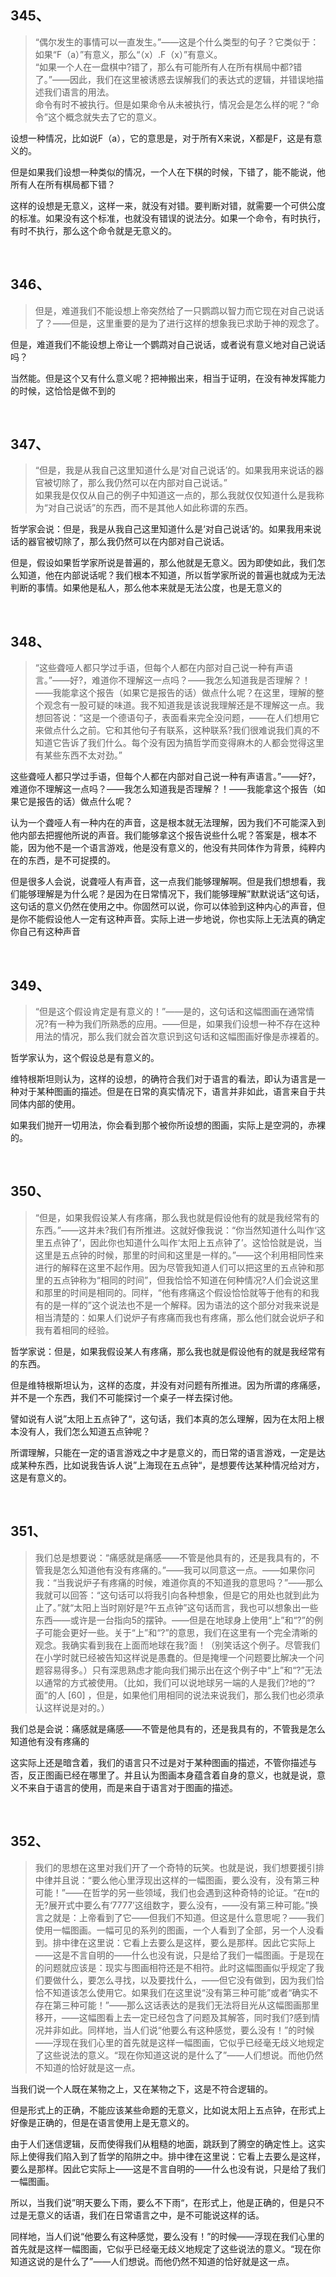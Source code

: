 <h2>345、</h2><blockquote data-pid="7Xijn8Dv">“偶尔发生的事情可以一直发生。”——这是个什么类型的句子？它类似于：如果“F（a）”有意义，那么“（x）.F（x）”有意义。<br>“如果一个人在一盘棋中?错了，那么有可能所有人在所有棋局中都?错了。”——因此，我们在这里被诱惑去误解我们的表达式的逻辑，并错误地描述我们语言的用法。<br>命令有时不被执行。但是如果命令从未被执行，情况会是怎么样的呢？“命令”这个概念就失去了它的意义。</blockquote><p data-pid="8R6JzxyF">设想一种情况，比如说F（a），它的意思是，对于所有X来说，X都是F，这是有意义的。</p><p data-pid="xr4bPuyl">但是如果我们设想一种类似的情况，一个人在下棋的时候，下错了，能不能说，他所有人在所有棋局都下错？</p><p data-pid="ITqrPCWf">这样的设想是无意义，这样一来，就没有对错。要判断对错，就需要一个可供公度的标准。如果没有这个标准，也就没有错误的说法分。如果一个命令，有时执行，有时不执行，那么这个命令就是无意义的。</p><p><br></p><h2>346、</h2><blockquote data-pid="jw6ED6jD">但是，难道我们不能设想上帝突然给了一只鹦鹉以智力而它现在对自己说话了？——但是，这里重要的是为了进行这样的想象我已求助于神的观念了。</blockquote><p data-pid="kmvuWBRI">但是，难道我们不能设想上帝让一个鹦鹉对自己说话，或者说有意义地对自己说话吗？</p><p data-pid="TRvZMV9c">当然能。但是这个又有什么意义呢？把神搬出来，相当于证明，在没有神发挥能力的时候，这恰恰是做不到的</p><p><br></p><h2>347、</h2><blockquote data-pid="qnWnWBOs">“但是，我是从我自己这里知道什么是‘对自己说话’的。如果我用来说话的器官被切除了，那么我仍然可以在内部对自己说话。”<br>如果我是仅仅从自己的例子中知道这一点的，那么我就仅仅知道什么是我称为“对自己说话”的东西，而不是其他人如此称谓的东西。</blockquote><p data-pid="CgmA8YCm">哲学家会说：但是，我是从我自己这里知道什么是‘对自己说话’的。如果我用来说话的器官被切除了，那么我仍然可以在内部对自己说话。</p><p data-pid="XDXYCAMg">但是，假设如果哲学家所说是普遍的，那么他就是无意义。因为即使如此，我们怎么知道，他在内部说话呢？我们根本不知道，所以哲学家所说的普遍也就成为无法判断的事情。如果他是私人，那么他本来就是无法公度，也是无意义的</p><p><br></p><h2>348、</h2><blockquote data-pid="YCB_6A0z">“这些聋哑人都只学过手语，但每个人都在内部对自己说一种有声语言。”——好?，难道你不理解这一点吗？——我怎么知道我是否理解？！——我能拿这个报告（如果它是报告的话）做点什么呢？在这里，理解的整个观念有一股可疑的味道。我不知道我是该说我理解还是不理解这一点。我想回答说：“这是一个德语句子，表面看来完全没问题，——在人们想用它来做点什么之前。它和其他句子有联系，这种联系?我们很难说我们真的不知道它告诉了我们什么。每个没有因为搞哲学而变得麻木的人都会觉得这里有某些东西不太对劲。”</blockquote><p data-pid="gc_9ggdz">这些聋哑人都只学过手语，但每个人都在内部对自己说一种有声语言。”——好?，难道你不理解这一点吗？——我怎么知道我是否理解？！——我能拿这个报告（如果它是报告的话）做点什么呢？</p><p data-pid="0dWtzLBC">认为一个聋哑人有一种内在的声音，这是根本就无法理解，因为我们不可能深入到他内部去把握他所说的声音。我们能够拿这个报告说些什么呢？答案是，根本不能，因为他不是一个语言游戏，他是没有意义的，他没有共同体作为背景，纯粹内在的东西，是不可捉摸的。</p><p data-pid="tBAwnLwQ">但是很多人会说，说聋哑人有声音，这一点我们能够理解啊。但是我们想想看，我们能够理解是为什么呢？是因为在日常情况下，我们能够理解”默默说话“这句话，这句话的意义仍然在使用之中。你固然可以说，你可以体验到这种内心的声音，但是你不能假设他人一定有这种声音。实际上进一步地说，你也实际上无法真的确定你自己有这种声音</p><p><br></p><h2>349、</h2><blockquote data-pid="C3qLE4ma">“但是这个假设肯定是有意义的！”——是的，这句话和这幅图画在通常情况?有一种为我们所熟悉的应用。——但是，如果我们设想一种不存在这种用法的情况，那么我们就会首次意识到这句话和这幅图画好像是赤裸着的。</blockquote><p data-pid="gk_LafbP">哲学家认为，这个假设总是有意义的。</p><p data-pid="qYGoF092">维特根斯坦则认为，这样的设想，的确符合我们对于语言的看法，即认为语言是一种对于某种图画的描述。但是在日常的真实情况下，语言并非如此，语言来自于共同体内部的使用。</p><p data-pid="-u_-3cpZ">如果我们抛开一切用法，你会看到那个被你所设想的图画，实际上是空洞的，赤裸的。</p><p><br></p><h2>350、</h2><blockquote data-pid="cN_KU9d8">“但是，如果我假设某人有疼痛，那么我也就是假设他有的就是我经常有的东西。”——这并未?我们有所推进。这就好像我说：“你当然知道什么叫作‘这里五点钟了’，因此你也知道什么叫作‘太阳上五点钟了’。这恰恰就是说，当这里是五点钟的时候，那里的时间和这里是一样的。”——这个利用相同性来进行的解释在这里不起作用。因为尽管我知道人们可以把这里的五点钟和那里的五点钟称为“相同的时间”，但我恰恰不知道在何种情况?人们会说这里和那里的时间是相同的。同样，“他有疼痛这个假设恰恰就等于他有的和我有的是一样的”这个说法也不是一个解释。因为语法的这个部分对我来说是相当清楚的：如果人们说炉子有疼痛而我也有疼痛，那么他们就会说炉子和我有着相同的经验。</blockquote><p data-pid="_XcoPO5T">哲学家说：但是，如果我假设某人有疼痛，那么我也就是假设他有的就是我经常有的东西。</p><p data-pid="haQhgOf5">但是维特根斯坦认为，这样的态度，并没有对问题有所推进。因为所谓的疼痛感，并不是一个东西，我们不可能探讨一个桌子一样去探讨他。</p><p data-pid="X9vUhBFa">譬如说有人说”太阳上五点钟了“，这句话，我们本真的怎么理解，因为在太阳上根本没有人，我们怎么知道五点钟呢？</p><p data-pid="4JeH0Ris">所谓理解，只能在一定的语言游戏之中才是意义的，而日常的语言游戏，一定是达成某种东西，比如说我告诉人说”上海现在五点钟“，是想要传达某种情况给对方，这是有意义的。</p><p><br></p><h2>351、</h2><blockquote data-pid="UftMKbDP">我们总是想要说：“痛感就是痛感——不管是他具有的，还是我具有的，不管我是怎么知道他有没有疼痛的。”——我可以同意这一点。——如果你问我：“当我说炉子有疼痛的时候，难道你真的不知道我的意思吗？”——那么我就可以回答：“这句话可以将我引向各种想象，但是它的用处也就到此为止了。”就“太阳上当时刚好是?午五点钟”这句话而言，我也可以想象出一些东西——或许是一台指向5的摆钟。——但是在地球身上使用“上”和“?”的例子可能会更好一些。关于“上”和“?”的意思，我们在这里有一个完全清晰的观念。我确实看到我在上面而地球在我?面！（别笑话这个例子。尽管我们在小学时就已经被告知这样说是愚蠢的。但是掩埋一个问题要比解决一个问题容易得多。）只有深思熟虑才能向我们揭示出在这个例子中“上”和“?”无法以通常的方式被使用。（比如，我们可以说地球另一端的人是我们?地的“?面”的人 [60] ，但是，如果他们用相同的说法来说我们，那么我们也必须承认这样说是对的。）</blockquote><p data-pid="WjbS82Q6">我们总是会说：痛感就是痛感——不管是他具有的，还是我具有的，不管我是怎么知道他有没有疼痛的</p><p data-pid="Q70dQmYF">这实际上还是暗含着，我们的语言只不过是对于某种图画的描述，不管你描述与否，反正图画已经在哪里了。并且认为图画本身蕴含着自身的意义，也就是说，意义不来自于语言的使用，而是来自于语言对于图画的描述。</p><p><br></p><h2>352、</h2><blockquote data-pid="R1nee170">我们的思想在这里对我们开了一个奇特的玩笑。也就是说，我们想要援引排中律并且说：“要么他心里浮现出这样的一幅图画，要么没有，没有第三种可能！”——在哲学的另一些领域，我们也会遇到这种奇特的论证。“在π的无?展开式中要么有‘7777’这组数字，要么没有，——没有第三种可能。”换言之就是：上帝看到了它——但我们不知道。但这是什么意思呢？——我们使用一幅图画。一幅可见的系列的图画，一个人看到了全部，另一个人没看到。排中律在这里说：它看上去要么是这样，要么是那样。因此它实际上——这是不言自明的——什么也没有说，只是给了我们一幅图画。于是现在的问题就应该是：现实与图画相符还是不相符。此时这幅图画似乎规定了我们要做什么，要怎么寻找，以及要找什么，——但它没有做到，因为我们恰恰不知道该怎么使用它。如果我们在这里说“没有第三种可能”或者“确实不存在第三种可能！”——那么这话表达的是我们无法将目光从这幅图画那里移开，——这幅图看上去一定已经包含了问题及其解答，同时我们?感到情况并非如此。同样地，当人们说“他要么有这种感觉，要么没有！”的时候——浮现在我们心里的首先就是这样一幅图画，它似乎已经毫无歧义地规定了这些说法的意义。“现在你知道这说的是什么了”——人们想说。而他仍然不知道的恰好就是这一点。</blockquote><p data-pid="hy-E0U1R">当我们说一个人既在某物之上，又在某物之下，这是不符合逻辑的。</p><p data-pid="m0EsqWnV">但是形式上的正确，不能应该某些命题的无意义，比如说太阳上五点钟，在形式上好像是正确的，但是在语言使用上是无意义的。</p><p data-pid="E5z_U4fJ">由于人们迷信逻辑，反而使得我们从粗糙的地面，跳跃到了腾空的确定性上。这实际上使得我们陷入到了哲学的陷阱之中。排中律在这里说：它看上去要么是这样，要么是那样。因此它实际上——这是不言自明的——什么也没有说，只是给了我们一幅图画。</p><p data-pid="yTYnqOAn">所以，当我们说”明天要么下雨，要么不下雨“，在形式上，他是正确的，但是只不过是无意义的话语，我们在日常语言之中，是不可能说这样的话。</p><p data-pid="js-gidcR">同样地，当人们说“他要么有这种感觉，要么没有！”的时候——浮现在我们心里的首先就是这样一幅图画，它似乎已经毫无歧义地规定了这些说法的意义。“现在你知道这说的是什么了”——人们想说。而他仍然不知道的恰好就是这一点。</p><p></p>